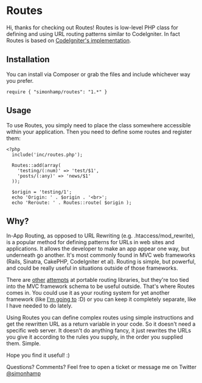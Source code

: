 # Routes

Hi, thanks for checking out Routes! Routes is low-level PHP class for defining and using URL routing patterns similar to CodeIgniter. In fact Routes is based on [CodeIgniter's implementation](https://github.com/EllisLab/CodeIgniter/blob/develop/system/core/Router.php).

## Installation

You can install via Composer or grab the files and include whichever way you prefer.

    require { "simonhamp/routes": "1.*" }

## Usage

To use Routes, you simply need to place the class somewhere accessible within your application. Then you need to define some routes and register them:

    <?php
      include('inc/routes.php');
	
      Routes::add(array(
        'testing/(:num)' => 'test/$1',
        'posts/(:any)' => 'news/$1'
      ));

      $origin = 'testing/1';
      echo 'Origin: ' . $origin . '<br>';
      echo 'Reroute: ' . Routes::route( $origin );

## Why?

In-App Routing, as opposed to URL Rewriting (e.g. .htaccess/mod_rewrite), is a popular method for defining patterns for URLs in web sites and applications. It allows the developer to make an app appear one way, but underneath go another. It's most commonly found in MVC web frameworks (Rails, Sinatra, CakePHP, CodeIgniter et al). Routing is simple, but powerful, and could be really useful in situations outside of those frameworks.

There are [other](http://dev.horde.org/routes/) [attempts](http://routes.groovie.org/) at portable routing libraries, but they're too tied into the MVC framework schema to be useful outside. That's where Routes comes in. You could use it as your routing system for yet another framework (like [I'm going to](http://github.com/flipstorm/eddy) :D) or you can keep it completely separate, like I have needed to do lately.

Using Routes you can define complex routes using simple instructions and get the rewritten URL as a return variable in your code. So it doesn't need a specific web server. It doesn't do anything fancy, it just rewrites the URLs you give it according to the rules you supply, in the order you supplied them. Simple.

Hope you find it useful! :)

Questions? Comments? Feel free to open a ticket or message me on Twitter [@simonhamp](http://twitter.com)
